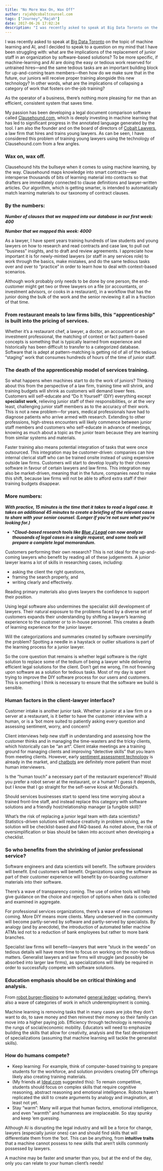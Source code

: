 ```yaml
---
title: "No More Wax On, Wax Off"
author: rajah@cobaltcounsel.com
tags: ["Journey","Rajah"]
date: 2017-06-26 17:02:24
description: "I was recently asked to speak at Big Data Toronto on the topic of machine learning and AI, and I decided to speak to a question on my mind that I have been struggling with: what are the implications of the replacement of junior staff in an organization by software-based solutions?"
---
```




I was recently asked to speak at [Big Data Toronto](https://www.bigdata-toronto.com/) on the topic of machine learning and AI, and I decided to speak to a question on my mind that I have been struggling with: what are the implications of the replacement of junior staff in an organization by software-based solutions? To be more specific,  if machine-learning and AI are doing the easy or tedious work reserved for untrained hires—and the same tedious tasks are  an important building block for up-and-coming team members—then how do we make sure that in the future, our juniors will receive proper training alongside this new technology? In other words, what are the implications of collapsing a category of work that fosters on-the-job training?

 

As the operator of a business, there’s nothing more pleasing for me than an efficient, consistent system that saves time.

My passion has been developing a legal document comparison software called [Clausehound.com](https://about.clausehound.com/), which is deeply investing in machine learning that has led to significant progress in the annotated language generated by the tool. I am also the founder and on the board of directors of [Cobalt Lawyers](https://www.cobaltcounsel.com/), a law firm that hires and trains young lawyers. As can be seen, I have considered this problem of training young lawyers using the technology of Clausehound.com from a few angles.

### Wax on, wax off.

Clausehound hits the bullseye when it comes to using machine learning, by the way. Clausehound maps knowledge into smart contracts—we intersperse thousands of bits of learning material into contracts so that drafters are immediately connected to clause definitions and lawyer-written articles. Our algorithm, which is getting smarter, is intended to automatically match learning materials to our taxonomy of contract clauses.

### By the numbers:

***Number of clauses that we mapped into our database in our first week: 400***

***Number that we mapped this week: 4000***

As a lawyer, I have spent years training hundreds of law students and young lawyers on how to research and read contracts and case law, to pull out “business” insights, and to draft and review agreements. I appreciate how important it is for newly-minted lawyers (or staff in any services role) to work through the basics, make mistakes, and do the same tedious tasks over and over to “practice” in order to learn how to deal with context-based scenarios.

Although work probably only needs to be done by one person, the end-customer might get two or three lawyers on a file (or accountants, or investment advisors, or cooks in a restaurant), in a workflow that has the junior doing the bulk of the work and the senior reviewing it all in a fraction of that time.

### From restaurant meals to law firms bills, this “apprenticeship” is built into the pricing of services.

Whether it’s a restaurant chef, a lawyer, a doctor, an accountant or an investment professional, the matching of context or fact pattern-based concepts is something that is typically learned from experience and historically has been difficult to transfer to a categorized database. Software that is adept at pattern-matching is getting rid of all of the tedious “staging” work that consumes hundreds of hours of the time of junior staff.

### The death of the apprenticeship model of services training.

So what happens when machines start to do the work of juniors? Thinking about this from the perspective of a law firm, training time will shrink, and training budgets will shrink as customers will demand lower fees. Customers will self-educate and “Do It Yourself” (DIY) everything except **specialist work**, relieving junior staff of their responsibilities, or at the very least, challenging junior staff members as to the accuracy of their work. This is not a new problem—for years, medical professionals have had to diagnose patients who arrive armed with research. Extending to other professions, high-stress encounters will likely commence between junior staff members and customers who self-educate in advance of meetings, knowing as much about a topic as the junior team because they are learning from similar systems and materials.

Faster training also means potential integration of tasks that were once outsourced. This integration may be customer-driven: companies can hire internal clerical staff who can be trained onsite instead of using expensive outside law firms. Customers will start to develop loyalty to their chosen software in favour of certain lawyers and law firms. This integration may also be market-driven, meaning that in the future, companies *need* to make this shift, because law firms will not be able to afford extra staff if their training budgets disappear.

### More numbers:

***With practice, 15 minutes is the time that it takes to read a legal case. It takes an additional 45 minutes to create a briefing of the relevant cases to share with your senior counsel. (Longer if you’re not sure what you’re looking for.)***

* ****Cloud-based research tools like ***[***Blue J Legal***](http://www.nationalmagazine.ca/Articles/Summer-2017/Benjamin-Alarie-on-intuition-versus-the-data.aspx)*** can now analyze thousands of legal cases in a single request, and some tools will prepare a complete legal memorandum.***

Customers performing their own research? This is not ideal for the up-and-coming lawyers who benefit by reading all of these judgements. A junior lawyer learns a lot of skills in researching cases, including:

- asking the client the right questions,
- framing the search properly, and
- writing clearly and effectively.

Reading primary materials also gives lawyers the confidence to support their position.

Using legal software also undermines the specialist skill development of lawyers. Their natural exposure to the problems faced by a diverse set of customers expands their understanding by shifting a lawyer’s learning experience to the customer or to in-house personnel. This creates a death of learning experience for the junior lawyer.

Will the categorizations and summaries created by software oversimplify the problem? Spotting a needle in a haystack or outlier situations is part of the learning process for a junior lawyer.

So the core question that remains is whether legal software is the right solution to replace some of the tedium of being a lawyer while delivering efficient legal solutions for the client. Don’t get me wrong, I’m not frowning upon software as a solution for tedious tasks. Most of my day is spent trying to improve the DIY software process for our users and customers. This is something I think is necessary to ensure that the software we build is sensible.

### Human factors in the client-lawyer interface?

Customer intake is another junior task. Whether a junior at a law firm or a server at a restaurant, is it better to have the customer interview with a human, or is a ‘bot more suited to patiently asking every question and assessing sentiment, worry, and concern?

Client interviews help new staff in understanding and assessing how the customer thinks and in managing the time-wasters and the tricky clients, which historically can be “an art”. Client intake meetings are a training ground for managing clients and improving “detective skills” that you learn from meeting clients. However, early [sentiment assessment technology](https://www.fastcompany.com/3028059/how-are-you-feeling-today-soon-your-app-could-know) is already in the market, and [chatbots](http://yfile.news.yorku.ca/2016/12/07/startup-founded-by-osgoode-students-places-second-in-provincial-challenge-2/) are definitely more patient than most human interviewers.

Is the “human touch” a necessary part of the restaurant experience? Would you prefer a robot server at the restaurant, or a human? I guess it depends, but I know that I go straight for the self-serve kiosk at McDonald’s.

Should services businesses start to spend less time worrying about a trained front-line staff, and instead replace this category with software solutions and a friendly host/relationship manager (a fungible skill)?

What’s the risk of replacing a junior legal team with data scientists? Statistics-driven solutions will reduce creativity in problem solving, as the solution will be checklist-based and FAQ-based. As noted above, the risk of oversimplification or bias should be taken into account when developing a checklist.

### So who benefits from the shrinking of junior professional service?  

Software engineers and data scientists will benefit. The software providers will benefit. End customers will benefit. Organizations using the software as part of their customer experience will benefit by on-boarding customer materials into their software.

There’s a wave of transparency coming. The use of online tools will help give guidance on the choice and rejection of options when data is collected and examined in aggregate.

For professional services organizations, there’s a wave of new customers coming. More DIY means more clients. Many underserved in the community will become partly-served by software and partly-served by specialists. By analogy (and by anecdote), the introduction of automated teller machine ATMs led not to a reduction of bank employees but rather to more bank branches.

Specialist law firms will benefit—lawyers that were “stuck in the weeds” on tedious details will have more time to focus on working on the non-tedious matters. Generalist lawyers and law firms will struggle (and possibly be absorbed into larger law firms), as specializations will likely be required in order to successfully compete with software solutions.

### Education emphasis should be on critical thinking and analysis.

From [robot burger-flipping](https://techcrunch.com/2017/03/07/meet-flippy-a-burger-grilling-robot-from-miso-robotics-and-caliburger/) to automated [general ledger](https://www.waveapps.com/accounting/) updating, there’s also a wave of categories of work in which underemployment is coming.

Machine learning is removing tasks that in many cases are jobs they don’t want to do, to save money and then reinvest their money so their family can move into a higher paying job.  Efficiency through technology is removing the rungs of social/economic mobility. Educators will need to emphasize building the skills that allow for creativity, analysis and the fast development of specializations (assuming that machine learning will tackle the generalist skills).

### How do humans compete?
- Keep learning: For example, think of computer-based training to prepare students for the workforce, and solution providers creating DIY offerings likely also creating training materials.
- (My friends at [Ideal.com](https://ideal.com/) suggested this): To remain competitive, students should focus on complex skills that require cognitive reasoning, abstract reasoning and emotional intelligence. Robots haven’t replicated the skill to create arguments by analogy and imagination, at least not yet.
- Stay “warm”: Many will argue that human factors, emotional intelligence, and even “warmth” and humanness are irreplaceable. So stay spunky and keep ‘em guessing.

Although AI is disrupting the legal industry and will be a force for change, lawyers (especially junior ones) can and should find skills that will differentiate them from the ‘bot. This can be anything, from **intuitive traits** that a machine cannot possess to new skills that aren’t skills commonly possessed by lawyers. 

A machine may be faster and smarter than you, but at the end of the day, only you can relate to your human client’s needs!
